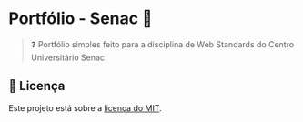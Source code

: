 # Portfólio - Senac 💼 

> ❓ Portfólio simples feito para a disciplina de Web Standards do Centro Universitário Senac

## 📜 Licença

Este projeto está sobre a [licença do MIT](/LICENSE).